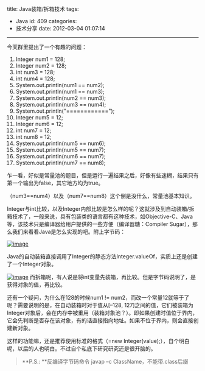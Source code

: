 title: Java装箱/拆箱技术
tags:
  - Java
id: 409
categories:
  - 技术分享
date: 2012-03-04 01:07:14
---

今天群里提出了一个有趣的问题：
<!--more--><div class="dp-highlighter">   <div class="bar"></div>    

1.  <span><span>Integer num1 = </span><span class="number">128</span><span>;&#160;&#160; </span></span>
2.  <span>Integer num2 = </span><span class="number">128</span><span>;&#160;&#160; </span></span>
3.  <span></span><span class="keyword">int</span><span> num3 = </span><span class="number">128</span><span>;&#160;&#160; </span></span>
4.  <span></span><span class="keyword">int</span><span> num4 = </span><span class="number">128</span><span>;&#160;&#160; </span></span>
5.  <span>System.out.println(num1 == num2);&#160;&#160; </span>
6.  <span>System.out.println(num1 == num3);&#160;&#160; </span>
7.  <span>System.out.println(num2 == num3);&#160;&#160; </span>
8.  <span>System.out.println(num3 == num4);&#160;&#160; </span>
9.  <span>System.out.println(</span><span class="string">&quot;============&quot;</span><span>);&#160;&#160; </span></span>
10.  <span>Integer num5 = </span><span class="number">12</span><span>;&#160;&#160; </span></span>
11.  <span>Integer num6 = </span><span class="number">12</span><span>;&#160;&#160; </span></span>
12.  <span></span><span class="keyword">int</span><span> num7 = </span><span class="number">12</span><span>;&#160;&#160; </span></span>
13.  <span></span><span class="keyword">int</span><span> num8 = </span><span class="number">12</span><span>;&#160;&#160; </span></span>
14.  <span>System.out.println(num5 == num6);&#160;&#160; </span>
15.  <span>System.out.println(num5 == num7);&#160;&#160; </span>
16.  <span>System.out.println(num6 == num7);&#160;&#160; </span>
17.  <span>System.out.println(num7 == num8);&#160; </span> </div>  

乍一看，好似是常量池的题目，但是运行一遍结果之后，好像有些迷糊，结果只有第一个输出为false，其它地方均为true。

（num3==num4）以及（num7==num8）这个倒是没什么，常量池基本知识。

Integer与int比较，以及Integer内部比较是怎么样的呢？这就涉及到自动装箱/拆箱技术了，一般来说，具有包装类的语言都有这种技术，如Objective-C、Java等，该技术只是编译器给用户提供的一些方便（编译器糖：Compiler Sugar），那么我们来看看Java是怎么实现的吧。附上字节码：

[![image](/images/2012/03/image_thumb.png "image")](/images/2012/03/image.png) 

Java的自动装箱直接调用了Integer的静态方法Integer.valueOf，实质上还是创建了一个Integer对象。

[![image](/images/2012/03/image_thumb1.png "image")](/images/2012/03/image1.png) 而拆箱呢，有人说是将int变量先装箱，再比较。但是字节码说明了，是获得对象的值，再比较。

还有一个疑问，为什么在128的时候num1 != num2，而改一个常量12就等于了呢？需要说明的是，在自动装箱时对于值从[–128, 127]之间的值，它们被装箱为Integer对象后，会在内存中被重用（装箱对象池？）。即如果创建时值位于界内，它会先判断是否存在该对象，有的话直接指向地址。如果不位于界内，则会直接创建新对象。

这样的功能嘛，还是推荐使用标准的格式（=new Integer(value);），自个明白呢，以后的人也明白。不过自个私底下研究研究还是很开脑的。
  > **P.S.: **反编译字节码命令 javap –c ClassName，不能带.class后缀

